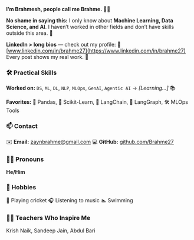 **I’m Brahmesh, people call me Brahme.** 🙋‍♂️

**No shame in saying this:** I only know about **Machine Learning, Data Science, and AI**.
I haven’t worked in other fields and don’t have skills outside this area. 🎯

**LinkedIn > long bios** — check out my profile:
🔗 [www.linkedin.com/in/brahme27](https://www.linkedin.com/in/brahme27)
Every post shows my real work. 💼

### 🛠️ **Practical Skills**
**Worked on:**
`DS`, `ML`, `DL`, `NLP`, `MLOps`, `GenAI`, `Agentic AI` → *\[Learning...]* 📚

**Favorites:**
🐼 Pandas, 🤖 Scikit-Learn, 🔗 LangChain, 🧠 LangGraph, 🛠️ MLOps Tools

### 📫 **Contact**
✉️ **Email:** [zaynbrahme@gmail.com](mailto:zaynbrahme@gmail.com)
💻 **GitHub:** [github.com/Brahme27](https://github.com/Brahme27?tab=repositories)

### 🙋‍♂️ Pronouns
**He/Him**

### 🎯 Hobbies
🏏 Playing cricket
🎧 Listening to music
🏊 Swimming

### 👨‍🏫 **Teachers Who Inspire Me**
Krish Naik, Sandeep Jain, Abdul Bari
